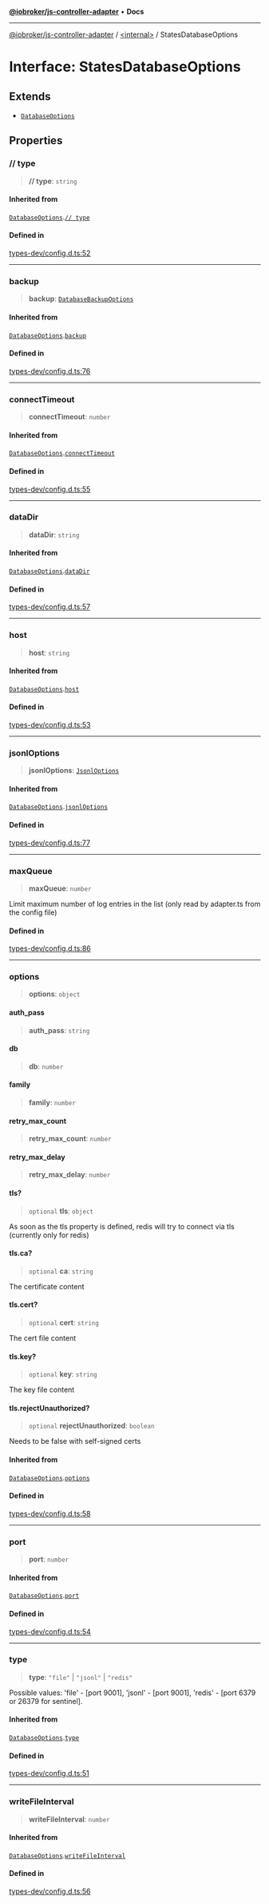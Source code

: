 [**@iobroker/js-controller-adapter**](../../README.md) • **Docs**

***

[@iobroker/js-controller-adapter](../../globals.md) / [\<internal\>](../README.md) / StatesDatabaseOptions

# Interface: StatesDatabaseOptions

## Extends

- [`DatabaseOptions`](DatabaseOptions.md)

## Properties

### // type

> **// type**: `string`

#### Inherited from

[`DatabaseOptions`](DatabaseOptions.md).[`// type`](DatabaseOptions.md#/%20type)

#### Defined in

[types-dev/config.d.ts:52](https://github.com/ioBroker/ioBroker.js-controller/blob/d7f4b912895e80ffd4c1cbb49decb1de7c0e8ca3/packages/types-dev/config.d.ts#L52)

***

### backup

> **backup**: [`DatabaseBackupOptions`](DatabaseBackupOptions.md)

#### Inherited from

[`DatabaseOptions`](DatabaseOptions.md).[`backup`](DatabaseOptions.md#backup)

#### Defined in

[types-dev/config.d.ts:76](https://github.com/ioBroker/ioBroker.js-controller/blob/d7f4b912895e80ffd4c1cbb49decb1de7c0e8ca3/packages/types-dev/config.d.ts#L76)

***

### connectTimeout

> **connectTimeout**: `number`

#### Inherited from

[`DatabaseOptions`](DatabaseOptions.md).[`connectTimeout`](DatabaseOptions.md#connecttimeout)

#### Defined in

[types-dev/config.d.ts:55](https://github.com/ioBroker/ioBroker.js-controller/blob/d7f4b912895e80ffd4c1cbb49decb1de7c0e8ca3/packages/types-dev/config.d.ts#L55)

***

### dataDir

> **dataDir**: `string`

#### Inherited from

[`DatabaseOptions`](DatabaseOptions.md).[`dataDir`](DatabaseOptions.md#datadir)

#### Defined in

[types-dev/config.d.ts:57](https://github.com/ioBroker/ioBroker.js-controller/blob/d7f4b912895e80ffd4c1cbb49decb1de7c0e8ca3/packages/types-dev/config.d.ts#L57)

***

### host

> **host**: `string`

#### Inherited from

[`DatabaseOptions`](DatabaseOptions.md).[`host`](DatabaseOptions.md#host)

#### Defined in

[types-dev/config.d.ts:53](https://github.com/ioBroker/ioBroker.js-controller/blob/d7f4b912895e80ffd4c1cbb49decb1de7c0e8ca3/packages/types-dev/config.d.ts#L53)

***

### jsonlOptions

> **jsonlOptions**: [`JsonlOptions`](JsonlOptions.md)

#### Inherited from

[`DatabaseOptions`](DatabaseOptions.md).[`jsonlOptions`](DatabaseOptions.md#jsonloptions)

#### Defined in

[types-dev/config.d.ts:77](https://github.com/ioBroker/ioBroker.js-controller/blob/d7f4b912895e80ffd4c1cbb49decb1de7c0e8ca3/packages/types-dev/config.d.ts#L77)

***

### maxQueue

> **maxQueue**: `number`

Limit maximum number of log entries in the list (only read by adapter.ts from the config file)

#### Defined in

[types-dev/config.d.ts:86](https://github.com/ioBroker/ioBroker.js-controller/blob/d7f4b912895e80ffd4c1cbb49decb1de7c0e8ca3/packages/types-dev/config.d.ts#L86)

***

### options

> **options**: `object`

#### auth\_pass

> **auth\_pass**: `string`

#### db

> **db**: `number`

#### family

> **family**: `number`

#### retry\_max\_count

> **retry\_max\_count**: `number`

#### retry\_max\_delay

> **retry\_max\_delay**: `number`

#### tls?

> `optional` **tls**: `object`

As soon as the tls property is defined, redis will try to connect via tls (currently only for redis)

#### tls.ca?

> `optional` **ca**: `string`

The certificate content

#### tls.cert?

> `optional` **cert**: `string`

The cert file content

#### tls.key?

> `optional` **key**: `string`

The key file content

#### tls.rejectUnauthorized?

> `optional` **rejectUnauthorized**: `boolean`

Needs to be false with self-signed certs

#### Inherited from

[`DatabaseOptions`](DatabaseOptions.md).[`options`](DatabaseOptions.md#options)

#### Defined in

[types-dev/config.d.ts:58](https://github.com/ioBroker/ioBroker.js-controller/blob/d7f4b912895e80ffd4c1cbb49decb1de7c0e8ca3/packages/types-dev/config.d.ts#L58)

***

### port

> **port**: `number`

#### Inherited from

[`DatabaseOptions`](DatabaseOptions.md).[`port`](DatabaseOptions.md#port)

#### Defined in

[types-dev/config.d.ts:54](https://github.com/ioBroker/ioBroker.js-controller/blob/d7f4b912895e80ffd4c1cbb49decb1de7c0e8ca3/packages/types-dev/config.d.ts#L54)

***

### type

> **type**: `"file"` \| `"jsonl"` \| `"redis"`

Possible values: 'file' - [port 9001], 'jsonl' - [port 9001], 'redis' - [port 6379 or 26379 for sentinel].

#### Inherited from

[`DatabaseOptions`](DatabaseOptions.md).[`type`](DatabaseOptions.md#type)

#### Defined in

[types-dev/config.d.ts:51](https://github.com/ioBroker/ioBroker.js-controller/blob/d7f4b912895e80ffd4c1cbb49decb1de7c0e8ca3/packages/types-dev/config.d.ts#L51)

***

### writeFileInterval

> **writeFileInterval**: `number`

#### Inherited from

[`DatabaseOptions`](DatabaseOptions.md).[`writeFileInterval`](DatabaseOptions.md#writefileinterval)

#### Defined in

[types-dev/config.d.ts:56](https://github.com/ioBroker/ioBroker.js-controller/blob/d7f4b912895e80ffd4c1cbb49decb1de7c0e8ca3/packages/types-dev/config.d.ts#L56)
